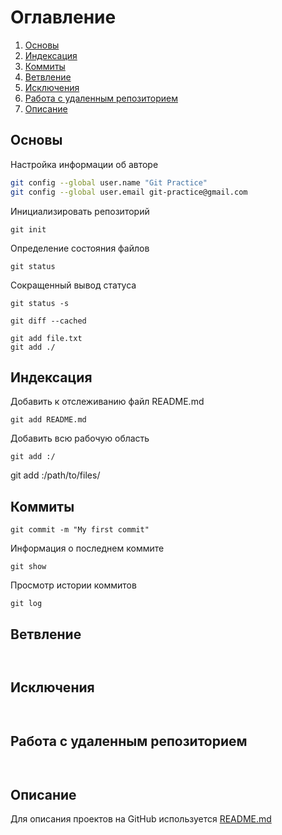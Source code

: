 # Оглавление

1. [Основы](#Основы)
2. [Индексация](#Индексация)
3. [Коммиты](#Коммиты)
4. [Ветвление](#Ветвление)
5. [Исключения](#Исключения)
6. [Работа с удаленным репозиторием](#Работа-с-удаленным-репозиторием)
7. [Описание](#Описание)

## Основы

Настройка информации об авторе

```bash
git config --global user.name "Git Practice"
git config --global user.email git-practice@gmail.com
```

Инициализировать репозиторий
```
git init
```

Определение состояния файлов
```
git status
```

Сокращенный вывод статуса
```
git status -s
```
```
git diff --cached

git add file.txt
git add ./
```

## Индексация

Добавить к отслеживанию файл README.md
```
git add README.md
```

Добавить всю рабочую область
```
git add :/
```

git add :/path/to/files/

## Коммиты
```
git commit -m "My first commit"

```

Информация о последнем коммите
```
git show
```

Просмотр истории коммитов
```
git log
```

## Ветвление
```


```

## Исключения
```


```

## Работа с удаленным репозиторием
```


```

## Описание

Для описания проектов на GitHub используется [README.md](https://github.com/GnuriaN/format-README)